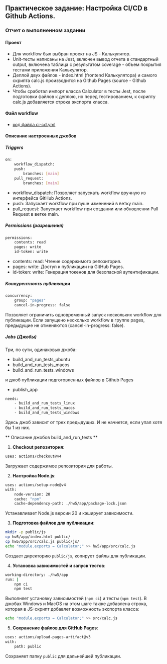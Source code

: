 ## Практическое задание: Настройка CI/CD в Github Actions.

### Отчет о выполненном задании

#### Проект

-   Для workflow был выбран проект на JS - Калькулятор.
-   Unit-тесты написаны на Jest, включен вывод отчета в стандартный output, включена таблица с результатом coverage - объем покрытия тестами приложения Калькулятор.
-   Деплой двух файлов - index.html (frontend Калькулятора) и самого скрипта calc.js производится на Github Pages (source - Github Actions).
-   Чтобы сработал импорт класса Calculator в тесты Jest, после подготовки файлов к деплою, но перед тестированием, к скрипту calc.js добавляется строка экспорта класса.

#### Файл workflow

-   [код файла ci-cd.yml](https://github.com/eugenekweb/pipelineDev/blob/main/.github/workflows/ci-cd.yml)

#### Описание настроенных джобов

##### Triggers

```bash
on:
    workflow_dispatch:
    push:
        branches: [main]
    pull_request:
        branches: [main]
```

-   workflow_dispatch: Позволяет запускать workflow вручную из интерфейса GitHub Actions.
-   push: Запускает workflow при пуше изменений в ветку main.
-   pull_request: Запускает workflow при создании или обновлении Pull Request в ветке main.

##### Permissions (разрешения)

```bash
permissions:
    contents: read
    pages: write
    id-token: write
```

-   contents: read: Чтение содержимого репозитория.
-   pages: write: Доступ к публикации на GitHub Pages.
-   id-token: write: Генерация токенов для безопасной аутентификации.

##### Конкурентность публикации

```bash
concurrency:
    group: "pages"
    cancel-in-progress: false
```

Позволяет ограничить одновременный запуск нескольких workflow для публикации. Если запущено несколько workflow в группе pages, предыдущие не отменяются (cancel-in-progress: false).

##### Jobs (Джобы)

Три, по сути, одинаковых джоба:

-   build_and_run_tests_ubuntu
-   build_and_run_tests_macos
-   build_and_run_tests_windows

и джоб публикации подготовленных файлов в Github Pages

-   publish_app

```bash
needs:
    - build_and_run_tests_linux
    - build_and_run_tests_macos
    - build_and_run_tests_windows
```

Здесь джоб зависит от трех предыдущих. И не начнется, если упал хотя бы 1 из них.

** Описание джобов build_and_run_tests **

1. **Checkout репозитория**:

```bash
uses: actions/checkout@v4
```

Загружает содержимое репозитория для работы.

2. **Настройка Node.js**:

```bash
uses: actions/setup-node@v4
with:
    node-version: 20
    cache: "npm"
    cache-dependency-path: ./hw5/app/package-lock.json

```

Устанавливает Node.js версии 20 и кэширует зависимости.

3. **Подготовка файлов для публикации**:

```bash
mkdir -p public/js
cp hw5/app/index.html public/
cp hw5/app/src/calc.js public/js/
echo "module.exports = Calculator;" >> hw5/app/src/calc.js
```

Создает директорию `public/js`, копирует файлы для публикации.

4. **Установка зависимостей и запуск тестов**:

```bash
working-directory: ./hw5/app
run: |
    npm ci
    npm test
```

Выполняет установку зависимостей (`npm ci`) и тесты (`npm test`).
В джобах Windows и MacOS на этом шаге также добавлена строка, которая в JS-скрипт добавлет возможность экспорта класса:

```bash
echo "module.exports = Calculator;" >> src/calc.js
```

5. **Сохранение файлов для GitHub Pages**:

```bash
uses: actions/upload-pages-artifact@v3
with:
    path: public
```

Сохраняет папку `public` для дальнейшей публикации.

